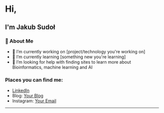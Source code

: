 # Hi,

## I'm Jakub Sudoł

[//]:# (I'm a Bioinformatics student at Poznan University of Technology)

### 🌱 About Me

- 🔭 I’m currently working on [project/technology you're working on]
- 🌱 I’m currently learning [something new you're learning]
- 🤔 I’m looking for help with finding sites to learn more about Bioinformatics, machine learning and AI
  
### Places you can find me:

- [LinkedIn](https://www.linkedin.com/in/jakub-sudol-js060701/ "More about me")
- Blog: [Your Blog](#)
- Instagram: [Your Email](#)

---
